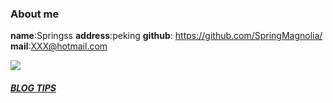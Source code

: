 ### About me


**name**:Springss
**address**:peking
**github**: https://github.com/SpringMagnolia/
**mail**:XXX@hotmail.com

![](http://art.people.com.cn/NMediaFile/2018/0620/MAIN201806201605393505295094921.jpg)

##### [BLOG TIPS](tips.md)
